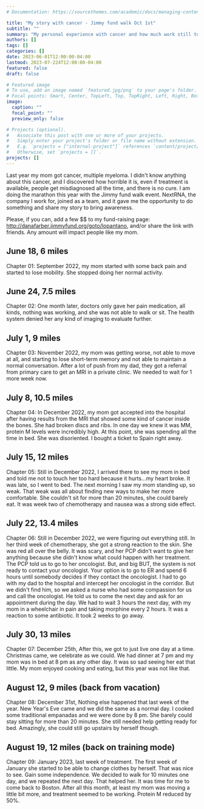 ```yaml
---
# Documentation: https://sourcethemes.com/academic/docs/managing-content/

title: "My story with cancer - Jimmy fund walk Oct 1st"
subtitle: ""
summary: "My personal experience with cancer and how much work still to do"
authors: []
tags: []
categories: []
date: 2023-06-01T12:00:00-04:00
lastmod: 2023-07-224T12:00:00-04:00
featured: false
draft: false

# Featured image
# To use, add an image named `featured.jpg/png` to your page's folder.
# Focal points: Smart, Center, TopLeft, Top, TopRight, Left, Right, BottomLeft, Bottom, BottomRight.
image:
  caption: ""
  focal_point: ""
  preview_only: false

# Projects (optional).
#   Associate this post with one or more of your projects.
#   Simply enter your project's folder or file name without extension.
#   E.g. `projects = ["internal-project"]` references `content/project/deep-learning/index.md`.
#   Otherwise, set `projects = []`.
projects: []
---
```


Last year my mom got cancer, multiple myeloma. I didn't know anything about this cancer, and I discovered how horrible it is, even if treatment is available, people get misdiagnosed all the time, and there is no cure. I am doing the marathon this year with the Jimmy fund walk event. NextRNA, the company I work for, joined as a team, and it gave me the opportunity to do something and share my story to bring awareness.

Please, if you can, add a few $$ to my fund-raising page: http://danafarber.jimmyfund.org/goto/lopantano, and/or share the link with friends. Any amount will impact people like my mom.

## June 18, 6 miles 
Chapter 01: September 2022, my mom started with some back pain and started to lose mobility. She stopped doing her normal activity.

## June 24, 7.5 miles 
Chapter 02: One month later, doctors only gave her pain medication, all kinds, nothing was working, and she was not able to walk or sit. The health system denied her any kind of imaging to evaluate further.

## July 1, 9 miles 
Chapter 03: November 2022, my mom was getting worse, not able to move at all, and starting to lose short-term memory and not able to maintain a normal conversation. After a lot of push from my dad, they got a referral from primary care to get an MRI in a private clinic. We needed to wait for 1 more week now.

## July 8, 10.5 miles
Chapter 04: In December 2022, my mom got accepted into the hospital after having results from the MRI that showed some kind of cancer inside the bones. She had broken discs and ribs. In one day we knew it was MM, protein M levels were incredibly high. At this point, she was spending all the time in bed. She was disoriented. I bought a ticket to Spain right away.

## July 15, 12 miles
Chapter 05: Still in December 2022, I arrived there to see my mom in bed and told me not to touch her too hard because it hurts...my heart broke. It was late, so I went to bed. The next morning I saw my mom standing up, so weak. That weak was all about finding new ways to make her more comfortable. She couldn't sit for more than 20 minutes, she could barely eat. It was week two of chemotherapy and nausea was a strong side effect.

## July 22, 13.4 miles
Chapter 06: Still in December 2022, we were figuring out everything still. In her third week of chemotherapy, she got a strong reaction to the skin. She was red all over the belly. It was scary, and her PCP didn't want to give her anything because she didn't know what could happen with her treatment. The PCP told us to go to her oncologist. But, and big BUT, the system is not ready to contact your oncologist. Your option is to go to ER and spend 6 hours until somebody decides if they contact the oncologist. I had to go with my dad to the hospital and intercept her oncologist in the corridor. But we didn't find him, so we asked a nurse who had some compassion for us and call the oncologist. He told us to come the next day and ask for an appointment during the day. We had to wait 3 hours the next day, with my mom in a wheelchair in pain and taking morphine every 2 hours. It was a reaction to some antibiotic. It took 2 weeks to go away.

## July 30, 13 miles
Chapter 07: December 25th, After this, we got to just live one day at a time. Christmas came, we celebrate as we could. We had dinner at 7 pm and my mom was in bed at 8 pm as any other day. It was so sad seeing her eat that little. My mom enjoyed cooking and eating, but this year was not like that.

## August 12, 9 miles (back from vacation)
Chapter 08: December 31st, Nothing else happened that last week of the year. New Year's Eve came and we did the same as a normal day. I cooked some traditional empanadas and we were done by 8 pm. She barely could stay sitting for more than 20 minutes.  She still needed help getting ready for bed. Amazingly, she could still go upstairs by herself though.

## August 19, 12 miles (back on training mode)
Chapter 09: January 2023, last week of treatment. The first week of January she started to be able to change clothes by herself. That was nice to see. Gain some independence. We decided to walk for 10 minutes one day, and we repeated the next day. That helped her. It was time for me to come back to Boston. After all this month, at least my mom was moving a little bit more, and treatment seemed to be working. Protein M reduced by 50%.
